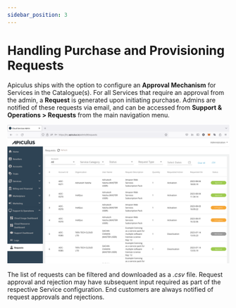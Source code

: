 ```yaml
---
sidebar_position: 3
---
```

# Handling Purchase and Provisioning Requests

Apiculus ships with the option to configure an **Approval Mechanism** for Services in the Catalogue(s). For all Services that require an approval from the admin, a **Request** is generated upon initiating purchase. Admins are notified of these requests via email, and can be accessed from **Support & Operations > Requests** from the main navigation menu.

![Handling Purchase and Provisioning Requests](img/PurchaseRequests.png)

The list of requests can be filtered and downloaded as a _.csv_ file. Request approval and rejection may have subsequent input required as part of the respective Service configuration. End customers are always notified of request approvals and rejections.





